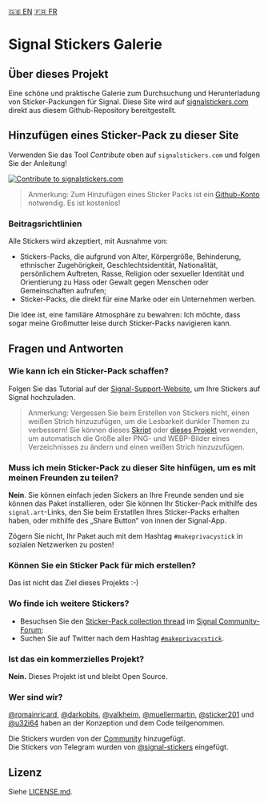 [🇬🇧 EN](README.md) [🇫🇷 FR](README.fr.md) 

# Signal Stickers Galerie

## Über dieses Projekt

Eine schöne und praktische Galerie zum Durchsuchung und Herunterladung von
Sticker-Packungen für Signal. Diese Site wird auf
[signalstickers.com](https://signalstickers.com) direkt aus diesem
Github-Repository bereitgestellt.

## Hinzufügen eines Sticker-Pack zu dieser Site

Verwenden Sie das Tool _Contribute_ oben auf `signalstickers.com` und folgen Sie
der Anleitung!

<a href="https://signalstickers.com/contribute" target="_blank"
    rel="noreferrer"> <img
    src="https://raw.githubusercontent.com/signalstickers/signalstickers/master/.github/contribute_button.png"
    alt="Contribute to signalstickers.com"> </a>

> Anmerkung: Zum Hinzufügen eines Sticker Packs ist ein
> [Github-Konto](https://github.com/join) notwendig. Es ist kostenlos!

### Beitragsrichtlinien
Alle Stickers wird akzeptiert, mit Ausnahme von:
+ Stickers-Packs, die aufgrund von Alter, Körpergröße, Behinderung, ethnischer
  Zugehörigkeit, Geschlechtsidentität, Nationalität, persönlichem Auftreten,
  Rasse, Religion oder sexueller Identität und Orientierung zu Hass oder Gewalt
  gegen Menschen oder Gemeinschaften aufrufen;
+ Sticker-Packs, die direkt für eine Marke oder ein Unternehmen werben.

Die Idee ist, eine familiäre Atmosphäre zu bewahren: Ich möchte, dass sogar
meine Großmutter leise durch Sticker-Packs navigieren kann.

## Fragen und Antworten

### Wie kann ich ein Sticker-Pack schaffen? 

Folgen Sie das Tutorial auf der
[Signal-Support-Website](https://support.signal.org/hc/en-us/articles/360031836512-Stickers#h_c2a0a45b-862f-4d12-9ab1-d9a6844062ca),
um Ihre Stickers auf Signal hochzuladen.

> Anmerkung: Vergessen Sie beim Erstellen von Stickers nicht, einen weißen
> Strich hinzuzufügen, um die Lesbarkeit dunkler Themen zu verbessern! Sie
> können dieses [Skript](https://gist.github.com/ondondil/4b8564b404696b3255253b467b413de9#gistcomment-3118471) 
> oder [dieses Projekt](https://framagit.org/luc/stickerify-for-signal)
> verwenden, um automatisch die Größe aller PNG- und WEBP-Bilder eines Verzeichnisses
> zu ändern und einen weißen Strich hinzuzufügen.

### Muss ich mein Sticker-Pack zu dieser Site hinfügen, um es mit meinen Freunden zu teilen?

**Nein**. Sie können einfach jeden Sickers an Ihre Freunde senden und sie können
das Paket installieren, oder Sie können Ihr Sticker-Pack mithilfe des
`signal.art`-Links, den Sie beim Erstatllen Ihres Sticker-Packs erhalten haben,
oder mithilfe des „Share Button“ von innen der Signal-App.

Zögern Sie nicht, Ihr Paket auch mit dem Hashtag `#makeprivacystick` in sozialen
Netzwerken zu posten!

### Können Sie ein Sticker Pack für mich erstellen?

Das ist nicht das Ziel dieses Projekts :-)

### Wo finde ich weitere Stickers?

+ Besuchsen Sie den [Sticker-Pack collection thread](https://community.signalusers.org/t/sticker-pack-collection-thread-makeprivacystick/10650)
  im [Signal Community-Forum](https://community.signalusers.org);
+ Suchen Sie auf Twitter nach dem Hashtag
  [`#makeprivacystick`](https://twitter.com/hashtag/makeprivacystick).

### Ist das ein kommerzielles Projekt?

**Nein.** Dieses Projekt ist und bleibt Open Source.

### Wer sind wir?
[@romainricard](https://github.com/romainricard),
[@darkobits](https://github.com/darkobits),
[@valkheim](https://github.com/valkheim),
[@muellermartin](https://github.com/muellermartin),
[@sticker201](https://github.com/sticker201) und
[@u32i64](https://github.com/u32i64) haben an der Konzeption und dem Code
teilgenommen.

Die Stickers wurden von der
[Community](https://github.com/signalstickers/signalstickers/graphs/contributors)
hinzugefügt.  
Die Stickers von Telegram wurden von
[@signal-stickers](https://github.com/signal-stickers) eingefügt.

## Lizenz
Siehe [LICENSE.md](LICENSE.md).
